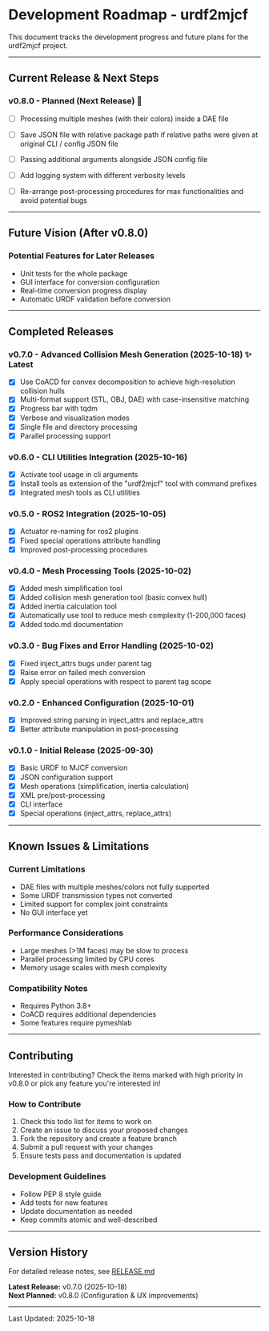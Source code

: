 # Development Roadmap - urdf2mjcf

This document tracks the development progress and future plans for the urdf2mjcf project.

---

## Current Release & Next Steps

### v0.8.0 - Planned (Next Release) 🎯
- [ ] Processing multiple meshes (with their colors) inside a DAE file
- [ ] Save JSON file with relative package path if relative paths were given at original CLI / config JSON file
- [ ] Passing additional arguments alongside JSON config file
- [ ] Add logging system with different verbosity levels
- [ ] Re-arrange post-processing procedures for max functionalities and avoid potential bugs


---

## Future Vision (After v0.8.0)

### Potential Features for Later Releases
- Unit tests for the whole package
- GUI interface for conversion configuration
- Real-time conversion progress display
- Automatic URDF validation before conversion

---

## Completed Releases

### v0.7.0 - Advanced Collision Mesh Generation (2025-10-18) ✨ Latest
- [x] Use CoACD for convex decomposition to achieve high-resolution collision hulls
- [x] Multi-format support (STL, OBJ, DAE) with case-insensitive matching
- [x] Progress bar with tqdm
- [x] Verbose and visualization modes
- [x] Single file and directory processing
- [x] Parallel processing support

### v0.6.0 - CLI Utilities Integration (2025-10-16)
- [x] Activate tool usage in cli arguments
- [x] Install tools as extension of the "urdf2mjcf" tool with command prefixes
- [x] Integrated mesh tools as CLI utilities

### v0.5.0 - ROS2 Integration (2025-10-05)
- [x] Actuator re-naming for ros2 plugins
- [x] Fixed special operations attribute handling
- [x] Improved post-processing procedures

### v0.4.0 - Mesh Processing Tools (2025-10-02)
- [x] Added mesh simplification tool
- [x] Added collision mesh generation tool (basic convex hull)
- [x] Added inertia calculation tool
- [x] Automatically use tool to reduce mesh complexity (1-200,000 faces)
- [x] Added todo.md documentation

### v0.3.0 - Bug Fixes and Error Handling (2025-10-02)
- [x] Fixed inject_attrs bugs under parent tag
- [x] Raise error on failed mesh conversion
- [x] Apply special operations with respect to parent tag scope

### v0.2.0 - Enhanced Configuration (2025-10-01)
- [x] Improved string parsing in inject_attrs and replace_attrs
- [x] Better attribute manipulation in post-processing

### v0.1.0 - Initial Release (2025-09-30)
- [x] Basic URDF to MJCF conversion
- [x] JSON configuration support
- [x] Mesh operations (simplification, inertia calculation)
- [x] XML pre/post-processing
- [x] CLI interface
- [x] Special operations (inject_attrs, replace_attrs)

---

## Known Issues & Limitations

### Current Limitations
- DAE files with multiple meshes/colors not fully supported
- Some URDF transmission types not converted
- Limited support for complex joint constraints
- No GUI interface yet

### Performance Considerations
- Large meshes (>1M faces) may be slow to process
- Parallel processing limited by CPU cores
- Memory usage scales with mesh complexity

### Compatibility Notes
- Requires Python 3.8+
- CoACD requires additional dependencies
- Some features require pymeshlab

---

## Contributing

Interested in contributing? Check the items marked with high priority in v0.8.0 or pick any feature you're interested in!

### How to Contribute
1. Check this todo list for items to work on
2. Create an issue to discuss your proposed changes
3. Fork the repository and create a feature branch
4. Submit a pull request with your changes
5. Ensure tests pass and documentation is updated

### Development Guidelines
- Follow PEP 8 style guide
- Add tests for new features
- Update documentation as needed
- Keep commits atomic and well-described

---

## Version History

For detailed release notes, see [RELEASE.md](../RELEASE.md)

**Latest Release:** v0.7.0 (2025-10-18)  
**Next Planned:** v0.8.0 (Configuration & UX improvements)

---

Last Updated: 2025-10-18

